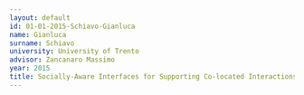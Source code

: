 ```yaml
---
layout: default 
id: 01-01-2015-Schiavo-Gianluca
name: Gianluca
surname: Schiavo
university: University of Trento
advisor: Zancanaro Massimo
year: 2015
title: Socially-Aware Interfaces for Supporting Co-located Interactions
---
```

